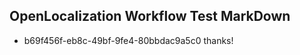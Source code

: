 ## OpenLocalization Workflow Test MarkDown
* b69f456f-eb8c-49bf-9fe4-80bbdac9a5c0 
thanks!<!--HONumber=Mar16_HO3-->

